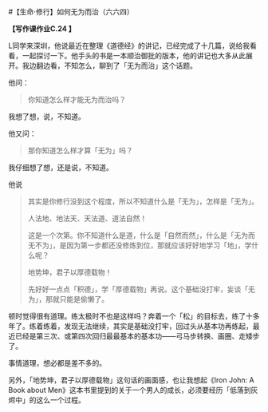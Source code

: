#【生命⋅修行】如何无为而治（六六四）

**【写作课作业C.24 】**

L同学来深圳，他说最近在整理《道德经》的讲记，已经完成了十几篇，说给我看看，一起探讨一下。他手头的书是一本顺治御批的版本，他的讲记也大多从此展开。我边翻边看，不知怎么，聊到了「无为而治」这个话题。

他问：

> 你知道怎么样才能无为而治吗？

我想了想，说，不知道。

他又问：

> 那你知道怎么样才算「无为」吗？

我仔细想了想，还是说，不知道。

他说

> 其实是你修行没到这个程度，所以不知道什么是「无为」，怎样是「无为」。
>
> 人法地、地法天、天法道、道法自然！
>
> 这是一个次第。你不知道什么是道，什么是「自然而然」，什么是「无为而无不为」，是因为第一步都还没修炼到位，那就应该好好地学习「地」，学什么呢？
>
> 地势坤，君子以厚德载物！
>
> 先好好一点点「积德」，学「厚德载物」再说。这个基础没打牢，妄谈「无为」，那就只能是偷懒了。

顿时觉得很有道理。练太极时不也是这样吗？奔着一个「松」的目标去，练了十多年了。练着练着，发现无法继续，其实是基础没打牢，回过头从基本功再练起，最近已经是第三次、或第四次回归最最基本的基本功——弓马步转换、画圈、走矮步了。

事情道理，想必都是差不多的。

另外，「地势坤，君子以厚德载物」这句话的画面感，也让我想起《Iron John: A Book about Men》这本书里提到的关于一个男人的成长，必须要经历「低落到灰烬中」的这么一个过程。